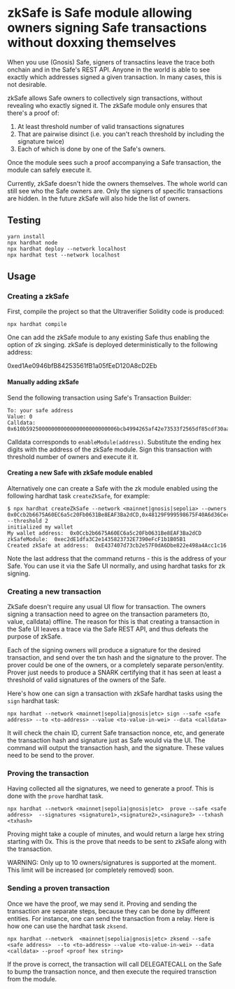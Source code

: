 # zkSafe is Safe module allowing owners signing Safe transactions without doxxing themselves

When you use (Gnosis) Safe, signers of transactins leave the trace both onchain and in the Safe's REST API.  Anyone in the world is able to see exactly which addresses signed a given transaction.
In many cases, this is not desirable.

zkSafe allows Safe owners to collectively sign transactions, without revealing who exactly  signed it.  The zkSafe module only ensures that there's a proof of:
  1. At least threshold number of valid transactions signatures
  2. That are pairwise disinct (i.e. you can't reach threshold by including the signature twice)
  3. Each of which is done by one of the Safe's owners.

Once the module sees such a proof accompanying a Safe transaction, the module can safely execute it.

Currently, zkSafe doesn't hide the owners themselves. The whole world can still see who the Safe owners are. Only the signers of specific transactions are hidden.  In the future zkSafe will also hide the list of owners.


## Testing

```
yarn install
npx hardhat node
npx hardhat deploy --network localhost
npx hardhat test --network localhost
```


## Usage

### Creating a zkSafe

First, compile the project so that the Ultraverifier Solidity code is produced:

```
npx hardhat compile
```

One can add the zkSafe module to any existing Safe thus enabling the option of zk singing.
zkSafe is deployed deterministically to the following address:

0xed1Ae0946bfB84253561fB1a05fEeD120A8cD2Eb


#### Manually adding zkSafe

Send the following transaction using Safe's Transaction Builder:

```
To: your safe address
Value: 0
Calldata: 0x610b59250000000000000000000000006bcb4994265af42e73533f2565df85cdf30aaff9
```

Calldata corresponds to `enableModule(address)`. Substitute the ending hex digits with the address of the zkSafe module.
Sign this transaction with threshold number of owners and execute it it.

#### Creating a new Safe with zkSafe module enabled

Alternatively one can create a Safe with the zk module enabled using the following hardhat task `createZkSafe`, for example:

```
$ npx hardhat createZkSafe --network <mainnet|gnosis|sepolia> --owners 0x0Ccb2b6675A60EC6a5c20Fb0631Be8EAF3Ba2dCD,0x48129F999598675F40A6d36Cec58a623b8c0228d,0x6804a7411adFAEB185d4dE27a04e5B6281160822 --threshold 2 
initialized my wallet
My wallet address:  0x0Ccb2b6675A60EC6a5c20Fb0631Be8EAF3Ba2dCD
zkSafeModule:  0xec2dE1dfa3C2e1435823732E7390eFcF1b1B05B1
Created zkSafe at address:  0xE437407d73cb2e57F0dA6Dbe822e498a4Acc1c16
```

Note the last address that the command returns - this is the address of your Safe. You can use it via the Safe UI normally, and using hardhat tasks for zk signing.


### Creating a new transaction

ZkSafe doesn't require any usual UI flow for transaction.  The owners signing a transaction need to agree on the transaction parameters (to, value, calldata) offline. The reason for this is that creating a transaction in the Safe UI leaves a trace via the Safe REST API, and thus defeats the purpose of zkSafe.

Each of the signing owners will produce a signature for the desired transaction, and send over the txn hash and the signature to the prover.  The prover could be one of the owners, or a completely separate person/entity. Prover just needs to produce a SNARK certifying that it has seen at least a threshold of valid signatures of the owners of the Safe.

Here's how one can sign a transaction with zkSafe hardhat tasks using the `sign` hardhat task:

```
npx hardhat --network <mainnet|sepolia|gnosis|etc> sign --safe <safe address> --to <to-address> --value <to-value-in-wei> --data <calldata>
```

It will check the chain ID, current Safe transaction nonce, etc, and generate the transaction hash and signature just as Safe would via the UI.
The command will output the transaction hash, and the signature. These values need to be send to the prover.

### Proving the transaction

Having collected all the signatures, we need to generate a proof. This is done with the `prove` hardhat task.

```
npx hardhat --network <mainnet|sepolia|gnosis|etc>  prove --safe <safe address>  --signatures <signature1>,<signature2>,<sinagure3> --txhash <txhash>
```

Proving might take a couple of minutes, and would return a large hex string starting with 0x.  This is the prove that needs to be sent to zkSafe along with the transaction.

WARNING: Only up to 10 owners/signatures is supported at the moment. This limit will be increased (or completely removed) soon.


### Sending a proven transaction

Once we have the proof, we may send it. Proving and sending the transaction are separate steps, because they can be done by different entities. For instance, one can send the transaction from a relay.
Here is how one can use the hardhat task `zksend`.

```
npx hardhat --network  <mainnet|sepolia|gnosis|etc> zksend --safe <safe address>  --to <to-address> --value <to-value-in-wei> --data <calldata> --proof <proof hex string>
```

If the prove is correct, the transaction will call DELEGATECALL on the Safe to bump the transaction nonce, and then execute the required transction from the module.
